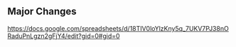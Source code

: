 
## Major Changes

https://docs.google.com/spreadsheets/d/18TIV0loYlzKny5q_7UKV7PJ38nORaduPnLgzn2gFjY4/edit?gid=0#gid=0
